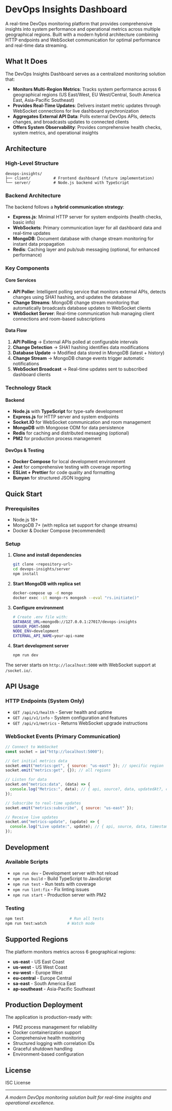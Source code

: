 # DevOps Insights Dashboard

A real-time DevOps monitoring platform that provides comprehensive insights into system performance and operational metrics across multiple geographical regions. Built with a modern hybrid architecture combining HTTP endpoints and WebSocket communication for optimal performance and real-time data streaming.

## What It Does

The DevOps Insights Dashboard serves as a centralized monitoring solution that:

- **Monitors Multi-Region Metrics**: Tracks system performance across 6 geographical regions (US East/West, EU West/Central, South America East, Asia-Pacific Southeast)
- **Provides Real-Time Updates**: Delivers instant metric updates through WebSocket connections for live dashboard synchronization
- **Aggregates External API Data**: Polls external DevOps APIs, detects changes, and broadcasts updates to connected clients
- **Offers System Observability**: Provides comprehensive health checks, system metrics, and operational insights

## Architecture

### High-Level Structure

```
devops-insights/
├── client/          # Frontend dashboard (future implementation)
└── server/          # Node.js backend with TypeScript
```

### Backend Architecture

The backend follows a **hybrid communication strategy**:

- **Express.js**: Minimal HTTP server for system endpoints (health checks, basic info)
- **WebSockets**: Primary communication layer for all dashboard data and real-time updates
- **MongoDB**: Document database with change stream monitoring for instant data propagation
- **Redis**: Caching layer and pub/sub messaging (optional, for enhanced performance)

### Key Components

#### Core Services

- **API Poller**: Intelligent polling service that monitors external APIs, detects changes using SHA1 hashing, and updates the database
- **Change Streams**: MongoDB change stream monitoring that automatically broadcasts database updates to WebSocket clients
- **WebSocket Server**: Real-time communication hub managing client connections and room-based subscriptions

#### Data Flow

1. **API Polling** → External APIs polled at configurable intervals
2. **Change Detection** → SHA1 hashing identifies data modifications
3. **Database Update** → Modified data stored in MongoDB (latest + history)
4. **Change Stream** → MongoDB change events trigger automatic notifications
5. **WebSocket Broadcast** → Real-time updates sent to subscribed dashboard clients

### Technology Stack

#### Backend

- **Node.js** with **TypeScript** for type-safe development
- **Express.js** for HTTP server and system endpoints
- **Socket.IO** for WebSocket communication and room management
- **MongoDB** with Mongoose ODM for data persistence
- **Redis** for caching and distributed messaging (optional)
- **PM2** for production process management

#### DevOps & Testing

- **Docker Compose** for local development environment
- **Jest** for comprehensive testing with coverage reporting
- **ESLint + Prettier** for code quality and formatting
- **Bunyan** for structured JSON logging

## Quick Start

### Prerequisites

- Node.js 18+
- MongoDB 7+ (with replica set support for change streams)
- Docker & Docker Compose (recommended)

### Setup

1. **Clone and install dependencies**

   ```bash
   git clone <repository-url>
   cd devops-insights/server
   npm install
   ```

2. **Start MongoDB with replica set**

   ```bash
   docker-compose up -d mongo
   docker exec -it mongo-rs mongosh --eval "rs.initiate()"
   ```

3. **Configure environment**

   ```bash
   # Create .env file with:
   DATABASE_URL=mongodb://127.0.0.1:27017/devops-insights
   SERVER_PORT=5000
   NODE_ENV=development
   EXTERNAL_API_NAME=your-api-name
   ```

4. **Start development server**
   ```bash
   npm run dev
   ```

The server starts on `http://localhost:5000` with WebSocket support at `/socket.io/`.

## API Usage

### HTTP Endpoints (System Only)

- `GET /api/v1/health` - Server health and uptime
- `GET /api/v1/info` - System configuration and features
- `GET /api/v1/metrics` - Returns WebSocket upgrade instructions

### WebSocket Events (Primary Communication)

```javascript
// Connect to WebSocket
const socket = io("http://localhost:5000");

// Get initial metrics data
socket.emit("metrics:get", { source: "us-east" }); // specific region
socket.emit("metrics:get", {}); // all regions

// Listen for data
socket.on("metrics:data", (data) => {
  console.log("Metrics:", data); // { api, source?, data, updatedAt?, count? }
});

// Subscribe to real-time updates
socket.emit("metrics:subscribe", { source: "us-east" });

// Receive live updates
socket.on("metrics-update", (update) => {
  console.log("Live update:", update); // { api, source, data, timestamp }
});
```

## Development

### Available Scripts

- `npm run dev` - Development server with hot reload
- `npm run build` - Build TypeScript to JavaScript
- `npm run test` - Run tests with coverage
- `npm run lint:fix` - Fix linting issues
- `npm run start` - Production server with PM2

### Testing

```bash
npm test                    # Run all tests
npm run test:watch         # Watch mode
```

## Supported Regions

The platform monitors metrics across 6 geographical regions:

- **us-east** - US East Coast
- **us-west** - US West Coast
- **eu-west** - Europe West
- **eu-central** - Europe Central
- **sa-east** - South America East
- **ap-southeast** - Asia-Pacific Southeast

## Production Deployment

The application is production-ready with:

- PM2 process management for reliability
- Docker containerization support
- Comprehensive health monitoring
- Structured logging with correlation IDs
- Graceful shutdown handling
- Environment-based configuration

## License

ISC License

---

_A modern DevOps monitoring solution built for real-time insights and operational excellence._
